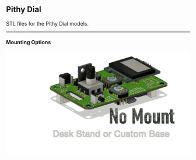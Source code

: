 ## Pithy Dial
STL files for the Pithy Dial models.
___

#### Mounting Options
![Mounting Options Animation](https://raw.githubusercontent.com/ioios-io/pithy/main/assets/MountingOptions.gif)